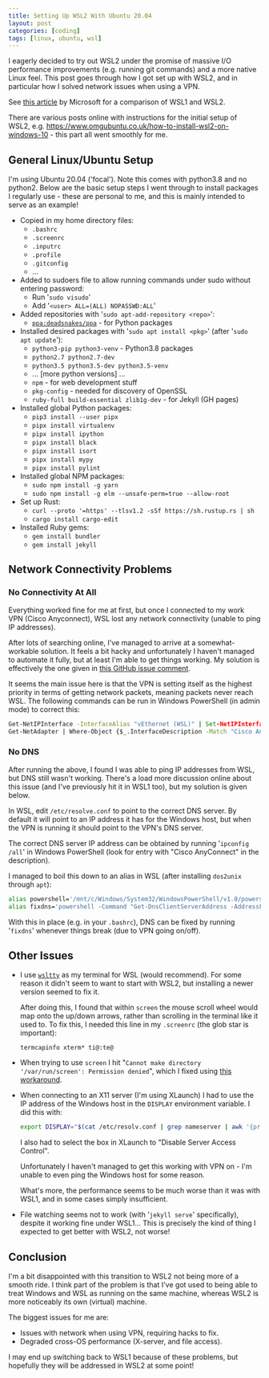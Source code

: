 ```yaml
---
title: Setting Up WSL2 With Ubuntu 20.04
layout: post
categories: [coding]
tags: [linux, ubuntu, wsl]
---
```



I eagerly decided to try out WSL2 under the promise of massive I/O performance improvements (e.g. running git commands) and a more native Linux feel. This post goes through how I got set up with WSL2, and in particular how I solved network issues when using a VPN.

See [this article](https://docs.microsoft.com/en-us/windows/wsl/compare-versions#whats-new-in-wsl-2) by Microsoft for a comparison of WSL1 and WSL2.

There are various posts online with instructions for the initial setup of WSL2, e.g. <https://www.omgubuntu.co.uk/how-to-install-wsl2-on-windows-10> - this part all went smoothly for me.


## General Linux/Ubuntu Setup

I'm using Ubuntu 20.04 ('focal'). Note this comes with python3.8 and no python2. Below are the basic setup steps I went through to install packages I regularly use - these are personal to me, and this is mainly intended to serve as an example!

 - Copied in my home directory files:
   - `.bashrc`
   - `.screenrc`
   - `.inputrc`
   - `.profile`
   - `.gitconfig`
   - ...
 - Added to sudoers file to allow running commands under sudo without entering password:
   - Run '`sudo visudo`'
   - Add '`<user> ALL=(ALL) NOPASSWD:ALL`'
 - Added repositories with '`sudo apt-add-repository <repo>`':
   - [`ppa:deadsnakes/ppa`](https://launchpad.net/~deadsnakes/+archive/ubuntu/ppa) - for Python packages
 - Installed desired packages with '`sudo apt install <pkg>`' (after '`sudo apt update`'):
   - `python3-pip python3-venv` - Python3.8 packages
   - `python2.7 python2.7-dev`
   - `python3.5 python3.5-dev python3.5-venv`
   - ... \[more python versions\] ...
   - `npm` - for web development stuff
   - `pkg-config` - needed for discovery of OpenSSL
   - `ruby-full build-essential zlib1g-dev` - for Jekyll (GH pages)
 - Installed global Python packages:
   - `pip3 install --user pipx`
   - `pipx install virtualenv`
   - `pipx install ipython`
   - `pipx install black`
   - `pipx install isort`
   - `pipx install mypy`
   - `pipx install pylint`
 - Installed global NPM packages:
   - `sudo npm install -g yarn`
   - `sudo npm install -g elm --unsafe-perm=true --allow-root`
 - Set up Rust:
   - `curl --proto '=https' --tlsv1.2 -sSf https://sh.rustup.rs | sh`
   - `cargo install cargo-edit`
 - Installed Ruby gems:
   - `gem install bundler`
   - `gem install jekyll`


## Network Connectivity Problems

### No Connectivity At All

Everything worked fine for me at first, but once I connected to my work VPN (Cisco Anyconnect), WSL lost any network connectivity (unable to ping IP addresses).

After lots of searching online, I've managed to arrive at a somewhat-workable solution. It feels a bit hacky and unfortunately I haven't managed to automate it fully, but at least I'm able to get things working. My solution is effectively the one given in [this GitHub issue comment](https://github.com/microsoft/WSL/issues/4277#issuecomment-636347608).

It seems the main issue here is that the VPN is setting itself as the highest priority in terms of getting network packets, meaning packets never reach WSL. The following commands can be run in Windows PowerShell (in admin mode) to correct this:
```bat
Get-NetIPInterface -InterfaceAlias "vEthernet (WSL)" | Set-NetIPInterface -InterfaceMetric 1
Get-NetAdapter | Where-Object {$_.InterfaceDescription -Match "Cisco AnyConnect"} | Set-NetIPInterface -InterfaceMetric 6000
```


### No DNS

After running the above, I found I was able to ping IP addresses from WSL, but DNS still wasn't working. There's a load more discussion online about this issue (and I've previously hit it in WSL1 too), but my solution is given below.

In WSL, edit `/etc/resolve.conf` to point to the correct DNS server. By default it will point to an IP address it has for the Windows host, but when the VPN is running it should point to the VPN's DNS server.

The correct DNS server IP address can be obtained by running '`ipconfig /all`' in Windows PowerShell (look for entry with "Cisco AnyConnect" in the description).

I managed to boil this down to an alias in WSL (after installing `dos2unix` through `apt`):
```bash
alias powershell='/mnt/c/Windows/System32/WindowsPowerShell/v1.0/powershell.exe'
alias fixdns='powershell -Command "Get-DnsClientServerAddress -AddressFamily IPv4 | Select-Object -ExpandProperty ServerAddresses" | tac | sed "s/^/nameserver /" | dos2unix | sudo tee /etc/resolv.conf'
```

With this in place (e.g. in your `.bashrc`), DNS can be fixed by running '`fixdns`' whenever things break (due to VPN going on/off).


## Other Issues

 - I use [`wsltty`](https://github.com/mintty/wsltty) as my terminal for WSL (would recommend). For some reason it didn't seem to want to start with WSL2, but installing a newer version seemed to fix it.

   After doing this, I found that within `screen` the mouse scroll wheel would map onto the up/down arrows, rather than scrolling in the terminal like it used to. To fix this, I needed this line in my `.screenrc` (the glob star is important):
   ```
   termcapinfo xterm* ti@:te@
   ```

 - When trying to use `screen` I hit "`Cannot make directory '/var/run/screen': Permission denied`", which I fixed using [this workaround](https://github.com/microsoft/WSL/issues/1245#issuecomment-400855065).

 - When connecting to an X11 server (I'm using XLaunch) I had to use the IP address of the Windows host in the `DISPLAY` environment variable. I did this with:
   ```bash
   export DISPLAY="$(cat /etc/resolv.conf | grep nameserver | awk '{print $2}' | head -n 1):0"
   ```

   I also had to select the box in XLaunch to "Disable Server Access Control".

   Unfortunately I haven't managed to get this working with VPN on - I'm unable to even ping the Windows host for some reason.

   What's more, the performance seems to be much worse than it was with WSL1, and in some cases simply insufficient.

 - File watching seems not to work (with '`jekyll serve`' specifically), despite it working fine under WSL1... This is precisely the kind of thing I expected to get better with WSL2, not worse!


## Conclusion

I'm a bit disappointed with this transition to WSL2 not being more of a smooth ride. I think part of the problem is that I've got used to being able to treat Windows and WSL as running on the same machine, whereas WSL2 is more noticeably its own (virtual) machine.

The biggest issues for me are:
 - Issues with network when using VPN, requiring hacks to fix.
 - Degraded cross-OS performance (X-server, and file access).

I may end up switching back to WSL1 because of these problems, but hopefully they will be addressed in WSL2 at some point!
